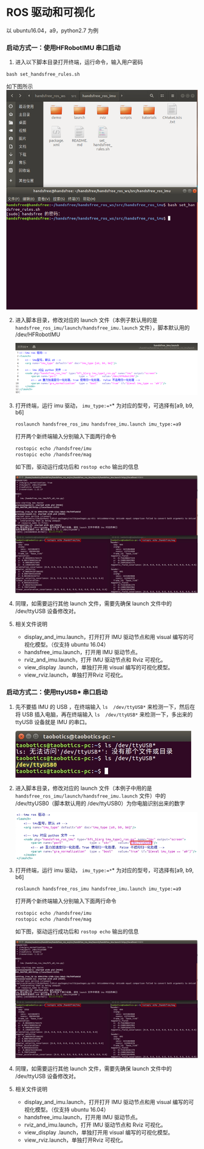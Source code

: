 # ROS 驱动和可视化

以 ubuntu16.04，a9，python2.7 为例

### 启动方式一：使用HFRobotIMU 串口启动

1. 进入以下脚本目录打开终端，运行命令，输入用户密码   
``` 
bash set_handsfree_rules.sh  
```
如下图所示   
   ![](./img/set_rurles.png)  

2. 进入脚本目录，修改对应的 launch 文件（本例子默认用的是`handsfree_ros_imu/launch/handsfree_imu.launch` 文件），脚本默认用的 /dev/HFRobotIMU

   ![](./img/HFRobotIMU.png) 

3. 打开终端，运行 imu 驱动， `imu_type:=*`\* 为对应的型号，可选择有[a9, b9, b6]  

   ```
   roslaunch handsfree_ros_imu handsfree_imu.launch imu_type:=a9
   ```

   打开两个新终端输入分别输入下面两行命令  

   ```
   rostopic echo /handsfree/imu
   rostopic echo /handsfree/mag
   ```

   如下图，驱动运行成功后和 `rostop echo` 输出的信息  

   ![](./img/topic.jpg)

4. 同理，如需要运行其他 launch 文件，需要先确保 launch 文件中的 /dev/ttyUSB 设备修改对。

5. 相关文件说明

   * display_and_imu.launch，打开打开 IMU 驱动节点和用 visual 编写的可视化模型。（仅支持 ubuntu 16.04）
   * handsfree_imu.launch，打开用 IMU 驱动节点。
   * rviz_and_imu.launch，打开 IMU 驱动节点和 Rviz 可视化。
   * view_display .launch，单独打开用 visual 编写的可视化模型。
   * view_rviz.launch，单独打开Rviz 可视化。


###  启动方式二：使用ttyUSB* 串口启动  

1. 先不要插 IMU 的 USB ，在终端输入 `ls  /dev/ttyUSB*` 来检测一下，然后在将 USB 插入电脑，再在终端输入 `ls  /dev/ttyUSB*` 来检测一下，多出来的 ttyUSB 设备就是 IMU 的串口。

   ![](./img/ls_ttyusb.jpg)

2. 进入脚本目录，修改对应的 launch 文件（本例子中用的是`handsfree_ros_imu/launch/handsfree_imu.launch` 文件）中的 /dev/ttyUSB0（脚本默认用的 /dev/ttyUSB0）为你电脑识别出来的数字

   ![](./img/change_ttyusb.jpg)

3. 打开终端，运行 imu 驱动， `imu_type:=*`\* 为对应的型号，可选择有[a9, b9, b6]

   ```
   roslaunch handsfree_ros_imu handsfree_imu.launch imu_type:=a9
   ```

   打开两个新终端输入分别输入下面两行命令

   ```
   rostopic echo /handsfree/imu
   rostopic echo /handsfree/mag
   ```

   如下图，驱动运行成功后和 `rostop echo` 输出的信息

   ![](./img/topic.jpg)

4. 同理，如需要运行其他 launch 文件，需要先确保 launch 文件中的 /dev/ttyUSB 设备修改对。

5. 相关文件说明

   * display_and_imu.launch，打开打开 IMU 驱动节点和用 visual 编写的可视化模型。（仅支持 ubuntu 16.04）
   * handsfree_imu.launch，打开用 IMU 驱动节点。
   * rviz_and_imu.launch，打开 IMU 驱动节点和 Rviz 可视化。
   * view_display .launch，单独打开用 visual 编写的可视化模型。
   * view_rviz.launch，单独打开Rviz 可视化。

